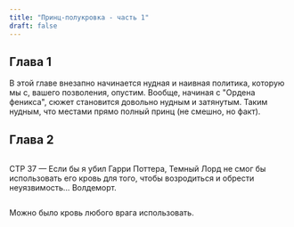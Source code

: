 ```yaml
---
title: "Принц-полукровка - часть 1"
draft: false
---
```


<article class="book-main">
  <h2 id="chapter-1" class="mt-1 chapter-title">Глава 1</h2>

  <p>
    В этой главе внезапно начинается нудная и наивная политика, которую мы с, вашего позволения, опустим. Вообще, начиная с "Ордена феникса", сюжет становится довольно нудным и затянутым. Таким нудным, что местами прямо полный принц (не смешно, но факт).
  </p>

  <h2 id="chapter-2" class="mt-1 chapter-title">Глава 2</h2>

  <section class="row" id="page-37">
    <div class="column">
      <p class="text">
        <span class="page-num">СТР 37</span>
        — Если бы я убил Гарри Поттера, Темный Лорд не смог бы использовать его кровь для того, чтобы возродиться и обрести неуязвимость…
        <span class="explanation">
          Волдеморт.
        </span>
      </p>
    </div>
    <div class="column column-60">
      <p class="meh">
        Можно было кровь любого врага использовать.
      </p>
    </div>
  </section>
</article>

